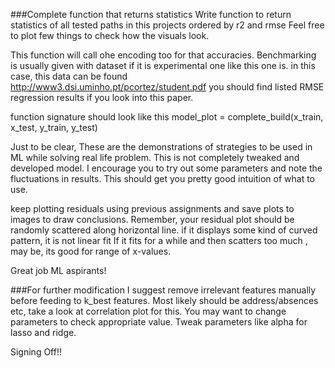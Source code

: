 ###Complete function that returns statistics
Write function to return statistics of all tested paths in this projects ordered by r2 and rmse
Feel free to plot few things to check how the visuals look.

This function will call ohe encoding too for that accuracies.
Benchmarking is usually given with dataset if it is experimental one like this one is.
in this case, this data can be found  http://www3.dsi.uminho.pt/pcortez/student.pdf
you should find listed RMSE regression results if you look into this paper.


function signature should look like this
model_plot = complete_build(x_train, x_test, y_train, y_test)

Just to be clear, These are the demonstrations of strategies to be used in ML while solving real life problem.
This is not completely tweaked and developed model.
I encourage you to try out some parameters and note the fluctuations in results.
This should get you pretty good intuition of what to use.

keep plotting residuals using previous assignments and save plots to images to draw conclusions. 
Remember, your residual plot should be randomly scattered along horizontal line.
if it displays some kind of curved pattern, it is not linear fit
If it fits for a while and then scatters too much , may be, its good for range of x-values.

Great job ML aspirants!


###For further modification
I suggest remove irrelevant features manually before feeding to k_best features.
Most likely should be address/absences etc, take a look at correlation plot for this.
You may want to change parameters to check appropriate value.
Tweak parameters like alpha for lasso and ridge.

Signing Off!!